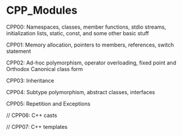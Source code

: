# CPP_Modules

CPP00: Namespaces, classes, member functions, stdio streams,
initialization lists, static, const, and some other basic
stuff

CPP01: Memory allocation, pointers to members,
references, switch statement

CPP02: Ad-hoc polymorphism, operator overloading, fixed point
and Orthodox Canonical class form

CPP03: Inheritance

CPP04: Subtype polymorphism, abstract classes, interfaces

CPP05: Repetition and Exceptions

// CPP06: C++ casts

// CPP07: C++ templates
